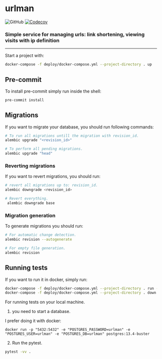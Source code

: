 # urlman

![GitHub](https://img.shields.io/github/license/4lexbit/url-manager-backend?style=flat)
[![Codecov](https://codecov.io/gh/4lexbit/url-manager-backend/branch/ci/graph/badge.svg?token=4N5HDVILC8)](https://codecov.io/gh/4lexbit/url-manager-backend)

### Simple service for managing urls: link shortening, viewing visits with ip definition

<hr>

Start a project with:

```bash
docker-compose -f deploy/docker-compose.yml --project-directory . up
```

## Pre-commit

To install pre-commit simply run inside the shell:

```bash
pre-commit install
```

## Migrations

If you want to migrate your database, you should run following commands:

```bash
# To run all migrations untill the migration with revision_id.
alembic upgrade "<revision_id>"

# To perform all pending migrations.
alembic upgrade "head"
```

### Reverting migrations

If you want to revert migrations, you should run:

```bash
# revert all migrations up to: revision_id.
alembic downgrade <revision_id>

# Revert everything.
 alembic downgrade base
```

### Migration generation

To generate migrations you should run:

```bash
# For automatic change detection.
alembic revision --autogenerate

# For empty file generation.
alembic revision
```

## Running tests

If you want to run it in docker, simply run:

```bash
docker-compose -f deploy/docker-compose.yml --project-directory . run --rm api pytest -vv .
docker-compose -f deploy/docker-compose.yml --project-directory . down
```

For running tests on your local machine.

1. you need to start a database.

I prefer doing it with docker:

```
docker run -p "5432:5432" -e "POSTGRES_PASSWORD=urlman" -e "POSTGRES_USER=urlman" -e "POSTGRES_DB=urlman" postgres:13.4-buster
```

2. Run the pytest.

```bash
pytest -vv .
```
